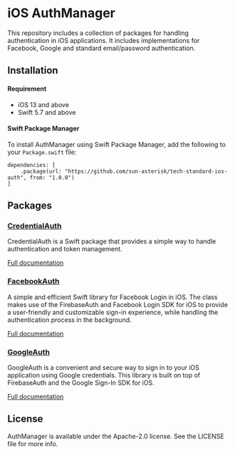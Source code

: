 # iOS AuthManager

This repository includes a collection of packages for handling authentication in iOS applications. It includes implementations for Facebook, Google and standard email/password authentication.

## Installation

#### Requirement

- iOS 13 and above
- Swift 5.7 and above

#### Swift Package Manager

To install AuthManager using Swift Package Manager, add the following to your `Package.swift` file:

```
dependencies: [
    .package(url: "https://github.com/sun-asterisk/tech-standard-ios-auth", from: "1.0.0")
]
```

## Packages

### [CredentialAuth](CredentialAuth/README.md)

CredentialAuth is a Swift package that provides a simple way to handle authentication and token management.

[Full documentation](https://github.com/sun-asterisk/tech-standard-ios-auth/wiki/CredentialAuth)

### [FacebookAuth](FacebookAuth/README.md)

A simple and efficient Swift library for Facebook Login in iOS. The class makes use of the FirebaseAuth and Facebook Login SDK for iOS to provide a user-friendly and customizable sign-in experience, while handling the authentication process in the background.

[Full documentation](https://github.com/sun-asterisk/tech-standard-ios-auth/wiki/FacebookAuth)

### [GoogleAuth](GoogleAuth/README.md)

GoogleAuth is a convenient and secure way to sign in to your iOS application using Google credentials. This library is built on top of FirebaseAuth and the Google Sign-In SDK for iOS.

[Full documentation](https://github.com/sun-asterisk/tech-standard-ios-auth/wiki/GoogleAuth)

## License

AuthManager is available under the Apache-2.0 license. See the LICENSE file for more info.
